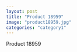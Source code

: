 ```yaml
---
layout: post
title: "Product 18959"
image: "product18959.jpg"
categories: "category1"
---
```

Product 18959
